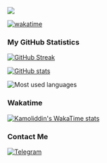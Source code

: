 <!---
### Profile views
<div align="center">
  <img src="https://count.getloli.com/get/@kamolgks" alt="profile_views">
</div>
-->

![](https://komarev.com/ghpvc/?username=kamolgks&base=2767) <!--- 2767 взяты из https://count.getloli.com/get/@kamolgks --> 

[![wakatime](https://wakatime.com/badge/user/cd78fb4f-27ff-40b1-8a3c-eddd5695a9d1.svg)](https://wakatime.com/@cd78fb4f-27ff-40b1-8a3c-eddd5695a9d1)

### My GitHub Statistics
[![GitHub Streak](https://github-readme-streak-stats.herokuapp.com?user=kamolgks&theme=dracula&mode=weekly)](https://git.io/streak-stats)

[![GitHub stats](https://github-readme-stats.vercel.app/api?username=kamolgks&count_private=true&show_icons=true&theme=dracula&border_radius=10&hide_border=true&hide_title=true)](https://github.com/anuraghazra/github-readme-stats)

![Most used languages](https://github-readme-stats.vercel.app/api/top-langs/?username=kamolgks&show_icons=true&theme=dracula&langs_count=5)

### Wakatime
<!--[![Code time](https://github-readme-stats.vercel.app/api/wakatime?username=kamolgks&show_icons=true&theme=dracula&border_radius=10&hide_border=true&hide_title=true&langs_count=5)](https://github.com/anuraghazra/github-readme-stats) -->

[![Kamoliddin's WakaTime stats](https://github-readme-stats.vercel.app/api/wakatime?username=kamolgks&theme=dracula)](https://github.com/anuraghazra/github-readme-stats)

### Contact Me
[![Telegram](https://img.shields.io/badge/Telegram-Kamolgks-blue?logo=telegram)](https://t.me/kamolgks)
<!-- [![Instagram](https://img.shields.io/badge/Instagram-Kamolgks-pink?logo=instagram)](https://instagram.com/kamolgks) -->
<!-- [![Feedback Bot](https://img.shields.io/badge/Telegram-feedback_bot-blue?logo=telegram)](https://t.me/fkamolgks_bot) -->
